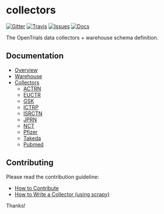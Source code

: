 # collectors

[![Gitter](https://img.shields.io/gitter/room/opentrials/chat.svg)](https://gitter.im/opentrials/chat)
[![Travis](https://img.shields.io/travis/opentrials/collectors/master.svg)](https://travis-ci.org/opentrials/collectors)
[![Issues](https://img.shields.io/badge/issue-tracker-orange.svg)](https://github.com/opentrials/opentrials/issues)
[![Docs](https://img.shields.io/badge/docs-latest-blue.svg)](http://docs.opentrials.net/en/latest/developers/)

The OpenTrials data collectors + warehouse schema definition.

## Documentation

- [Overview](docs/overview.md)
- [Warehouse](docs/warehouse.md)
- [Collectors](docs/collectors/)
  - [ACTRN](docs/collectors/actrn.md)
  - [EUCTR](docs/collectors/euctr.md)
  - [GSK](docs/collectors/gsk.md)
  - [ICTRP](docs/collectors/ictrp.md)
  - [ISRCTN](docs/collectors/isrctn.md)
  - [JPRN](docs/collectors/jprn.md)
  - [NCT](docs/collectors/nct.md)
  - [Pfizer](docs/collectors/pfizer.md)
  - [Takeda](docs/collectors/takeda.md)
  - [Pubmed](docs/collectors/pubmed.md)

## Contributing

Please read the contribution guideline:

- [How to Contribute](CONTRIBUTING.md)
- [How to Write a Collector (using scrapy)](docs/collector-scrapy-guide.md)

Thanks!
